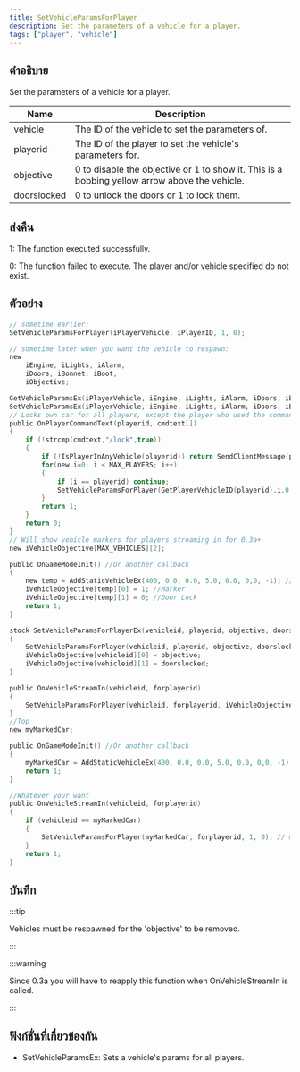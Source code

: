 ```yaml
---
title: SetVehicleParamsForPlayer
description: Set the parameters of a vehicle for a player.
tags: ["player", "vehicle"]
---
```


## คำอธิบาย

Set the parameters of a vehicle for a player.

| Name        | Description                                                                                   |
| ----------- | --------------------------------------------------------------------------------------------- |
| vehicle     | The ID of the vehicle to set the parameters of.                                               |
| playerid    | The ID of the player to set the vehicle's parameters for.                                     |
| objective   | 0 to disable the objective or 1 to show it. This is a bobbing yellow arrow above the vehicle. |
| doorslocked | 0 to unlock the doors or 1 to lock them.                                                      |

## ส่งคืน

1: The function executed successfully.

0: The function failed to execute. The player and/or vehicle specified do not exist.

## ตัวอย่าง

```c
// sometime earlier:
SetVehicleParamsForPlayer(iPlayerVehicle, iPlayerID, 1, 0);

// sometime later when you want the vehicle to respawn:
new
    iEngine, iLights, iAlarm,
    iDoors, iBonnet, iBoot,
    iObjective;

GetVehicleParamsEx(iPlayerVehicle, iEngine, iLights, iAlarm, iDoors, iBonnet, iBoot, iObjective);
SetVehicleParamsEx(iPlayerVehicle, iEngine, iLights, iAlarm, iDoors, iBonnet, iBoot, 0);
// Locks own car for all players, except the player who used the command.
public OnPlayerCommandText(playerid, cmdtext[])
{
    if (!strcmp(cmdtext,"/lock",true))
    {
        if (!IsPlayerInAnyVehicle(playerid)) return SendClientMessage(playerid,0xFFFFFFAA,"You have to be inside a vehicle.");
        for(new i=0; i < MAX_PLAYERS; i++)
        {
            if (i == playerid) continue;
            SetVehicleParamsForPlayer(GetPlayerVehicleID(playerid),i,0,1);
        }
        return 1;
    }
    return 0;
}
// Will show vehicle markers for players streaming in for 0.3a+
new iVehicleObjective[MAX_VEHICLES][2];

public OnGameModeInit() //Or another callback
{
    new temp = AddStaticVehicleEx(400, 0.0, 0.0, 5.0, 0.0, 0,0, -1); //ID 1
    iVehicleObjective[temp][0] = 1; //Marker
    iVehicleObjective[temp][1] = 0; //Door Lock
    return 1;
}

stock SetVehicleParamsForPlayerEx(vehicleid, playerid, objective, doorslocked)
{
    SetVehicleParamsForPlayer(vehicleid, playerid, objective, doorslocked);
    iVehicleObjective[vehicleid][0] = objective;
    iVehicleObjective[vehicleid][1] = doorslocked;
}

public OnVehicleStreamIn(vehicleid, forplayerid)
{
    SetVehicleParamsForPlayer(vehicleid, forplayerid, iVehicleObjective[vehicleid][0], iVehicleObjective[vehicleid][1]);
}
//Top
new myMarkedCar;

public OnGameModeInit() //Or another callback
{
    myMarkedCar = AddStaticVehicleEx(400, 0.0, 0.0, 5.0, 0.0, 0,0, -1); //For example: Black Landstalker near Blueberry Acres
    return 1;
}

//Whatever your want
public OnVehicleStreamIn(vehicleid, forplayerid)
{
    if (vehicleid == myMarkedCar)
    {
        SetVehicleParamsForPlayer(myMarkedCar, forplayerid, 1, 0); // marker can be visible only if the vehicle streamed for player
    }
    return 1;
}
```

## บันทึก

:::tip

Vehicles must be respawned for the 'objective' to be removed.

:::

:::warning

Since 0.3a you will have to reapply this function when OnVehicleStreamIn is called.

:::

## ฟังก์ชั่นที่เกี่ยวข้องกัน

- SetVehicleParamsEx: Sets a vehicle's params for all players.
